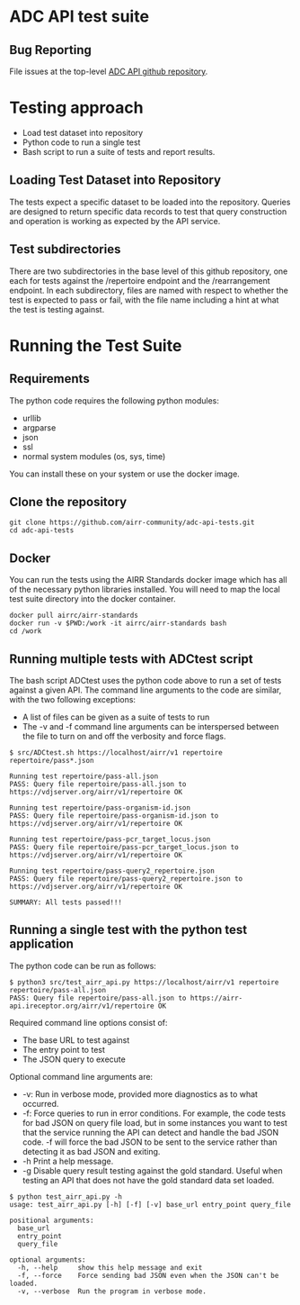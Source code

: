 # ADC API test suite

## Bug Reporting

File issues at the top-level [ADC API github repository](https://github.com/airr-community/adc-api/).

# Testing approach

- Load test dataset into repository
- Python code to run a single test
- Bash script to run a suite of tests and report results.

## Loading Test Dataset into Repository

The tests expect a specific dataset to be loaded into the repository. Queries are designed to
return specific data records to test that query construction and operation is working as
expected by the API service.

## Test subdirectories

There are two subdirectories in the base level of this github repository, one each for tests against the /repertoire endpoint and the /rearrangement
endpoint. In each subdirectory, files are named with respect to whether the test is expected to pass or
fail, with the file name including a hint at what the test is testing against.

# Running the Test Suite

## Requirements

The python code requires the following python modules:

- urllib
- argparse
- json
- ssl
- normal system modules (os, sys, time)

You can install these on your system or use the docker image.

## Clone the repository

```
git clone https://github.com/airr-community/adc-api-tests.git
cd adc-api-tests
```

## Docker

You can run the tests using the AIRR Standards docker image which has all of the
necessary python libraries installed. You will need to map the local test suite
directory into the docker container.

```
docker pull airrc/airr-standards
docker run -v $PWD:/work -it airrc/airr-standards bash
cd /work
```

## Running multiple tests with ADCtest script

The bash script ADCtest uses the python code above to run a set of tests against a given API. The
command line arguments to the code are similar, with the two following exceptions:
- A list of files can be given as a suite of tests to run
- The -v and -f command line arguments can be interspersed between the file to turn on and off the verbosity and force flags.

```
$ src/ADCtest.sh https://localhost/airr/v1 repertoire repertoire/pass*.json

Running test repertoire/pass-all.json
PASS: Query file repertoire/pass-all.json to https://vdjserver.org/airr/v1/repertoire OK

Running test repertoire/pass-organism-id.json
PASS: Query file repertoire/pass-organism-id.json to https://vdjserver.org/airr/v1/repertoire OK

Running test repertoire/pass-pcr_target_locus.json
PASS: Query file repertoire/pass-pcr_target_locus.json to https://vdjserver.org/airr/v1/repertoire OK

Running test repertoire/pass-query2_repertoire.json
PASS: Query file repertoire/pass-query2_repertoire.json to https://vdjserver.org/airr/v1/repertoire OK

SUMMARY: All tests passed!!!
```


## Running a single test with the python test application

The python code can be run as follows:
```
$ python3 src/test_airr_api.py https://localhost/airr/v1 repertoire repertoire/pass-all.json
PASS: Query file repertoire/pass-all.json to https://airr-api.ireceptor.org/airr/v1/repertoire OK
```
Required command line options consist of:
- The base URL to test against
- The entry point to test
- The JSON query to execute

Optional command line arguments are:
- -v: Run in verbose mode, provided more diagnostics as to what occurred.
- -f: Force queries to run in error conditions. For example, the code tests for bad JSON on query file load, but in some instances you want to test that the service running the API can detect and handle the bad JSON code. -f will force the bad JSON to be sent to the service rather than detecting it as bad JSON and exiting.
- -h Print a help message.
- -g Disable query result testing against the gold standard. Useful when testing an API that does not have the gold standard data set loaded.

```
$ python test_airr_api.py -h
usage: test_airr_api.py [-h] [-f] [-v] base_url entry_point query_file

positional arguments:
  base_url
  entry_point
  query_file

optional arguments:
  -h, --help     show this help message and exit
  -f, --force    Force sending bad JSON even when the JSON can't be loaded.
  -v, --verbose  Run the program in verbose mode.
```

